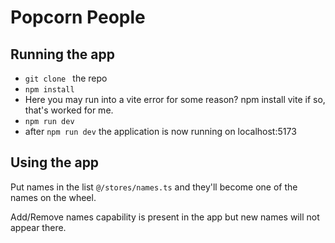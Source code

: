 # Popcorn People

## Running the app
- `git clone ` the repo
- `npm install`
- Here you may run into a vite error for some reason?  npm install vite if so, that's worked for me.
- `npm run dev`
- after `npm run dev` the application is now running on localhost:5173


## Using the app

Put names in the list `@/stores/names.ts` and they'll become one of the names on the wheel.

Add/Remove names capability is present in the app but new names will not appear there.